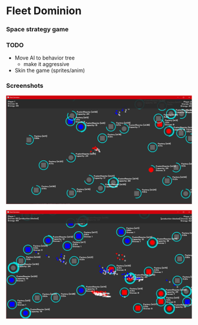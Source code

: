 # Fleet Dominion

### Space strategy game

### TODO
- Move AI to behavior tree
    - make it aggressive 
- Skin the game (sprites/anim)

### Screenshots

![Screenshot1](docs/images/screenshot_007.png)


![Screenshot2](docs/images/screenshot_010.png)

